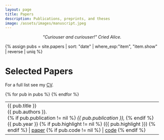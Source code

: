 ```yaml
---
layout: page
title: Papers
description: Publications, preprints, and theses
image: /assets/images/manuscript.jpeg
---
```



<div class='papers'>
  <p style="text-align: center">
    <em>"Curiouser and curiouser!" Cried Alice.</em>
  </p>

  {% assign pubs = site.papers | sort: "date" | where_exp:"item", "item.show" | reverse | uniq %}


  
<h1> Selected Papers </h1>
  
  For a full list see my <a href="{% link assets/files/cv.pdf %}">CV</a>.

  <table class='papers-table'>
  {% for pub in pubs %}
  <tr>
  <td>
   <div class="pubtitle">{{ pub.title }}</div> 
    <div class="pubauthors">{{ pub.authors }}.</div>
    {% if pub.publication != nil %}
      <em>{{ pub.publication }}, </em> 
    {% endif %}
    {{ pub.year }} 
    {% if pub.highlight != nil %} <span id='highlight'>({{ pub.highlight }})</span> {% endif %}
    | 
    <a href='{{ pub.link }}'>paper</a>
    {% if pub.code != nil %} 
       | <a href='{{ pub.code }}'>code</a>
    {% endif %}
  </td> 
  <!-- <td>
    <div class="pubinfo">
        {{ pub.year }}
        <small id='highlight'>{% if pub.highlight != nil %} <br> {{ pub.highlight }}{% endif %}</small>
    </div>
  </td> -->
  </tr>
  {% endfor %}
  </table> 

  
<!-- {% capture markdown_content %}
# Software 

Aside from the code associated with the papers above, here are some packages that I maintain. 

<span style="color: black; font-weight: bold">testing-by-betting</span>: A python package which implements various methods for sequential, nonparametric hypothesis testing using various tools from game-theoretic probability and statistics. [[github]()] [[pypi]()]

<span style="color: black; font-weight: bold">xbounds</span>: A lightweight python package for Extreme Bounds Analysis. Computes both Leamer and Sala-i-Martin robustness criteria. Handles fixed-effects and multiprocessing. [[github]()] [[pypi]()]

{% endcapture %}
{{ markdown_content | markdownify }} -->




